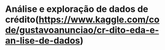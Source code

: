 # Análise e exploração de dados de crédito(https://www.kaggle.com/code/gustavoanunciao/cr-dito-eda-e-an-lise-de-dados)
